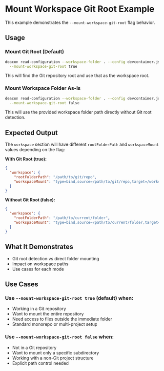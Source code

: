 # Mount Workspace Git Root Example

This example demonstrates the `--mount-workspace-git-root` flag behavior.

## Usage

### Mount Git Root (Default)

```bash
deacon read-configuration --workspace-folder . --config devcontainer.json \
  --mount-workspace-git-root true
```

This will find the Git repository root and use that as the workspace root.

### Mount Workspace Folder As-Is

```bash
deacon read-configuration --workspace-folder . --config devcontainer.json \
  --mount-workspace-git-root false
```

This will use the provided workspace folder path directly without Git root detection.

## Expected Output

The `workspace` section will have different `rootFolderPath` and `workspaceMount` values depending on the flag:

**With Git Root (true):**
```json
{
  "workspace": {
    "rootFolderPath": "/path/to/git/repo",
    "workspaceMount": "type=bind,source=/path/to/git/repo,target=/workspaces/repo"
  }
}
```

**Without Git Root (false):**
```json
{
  "workspace": {
    "rootFolderPath": "/path/to/current/folder",
    "workspaceMount": "type=bind,source=/path/to/current/folder,target=/workspaces/folder"
  }
}
```

## What It Demonstrates

- Git root detection vs direct folder mounting
- Impact on workspace paths
- Use cases for each mode

## Use Cases

### Use `--mount-workspace-git-root true` (default) when:
- Working in a Git repository
- Want to mount the entire repository
- Need access to files outside the immediate folder
- Standard monorepo or multi-project setup

### Use `--mount-workspace-git-root false` when:
- Not in a Git repository
- Want to mount only a specific subdirectory
- Working with a non-Git project structure
- Explicit path control needed
